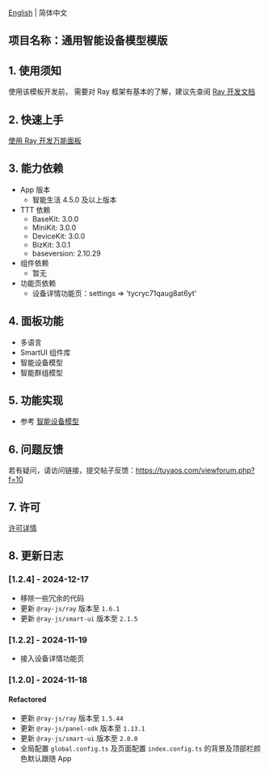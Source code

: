 [English](README.md) | 简体中文[](README_zh.md)

## 项目名称：通用智能设备模型模版

## 1. 使用须知

使用该模板开发前， 需要对 Ray 框架有基本的了解，建议先查阅 [Ray 开发文档](https://developer.tuya.com/cn/miniapp/develop/ray/guide/overview)

## 2. 快速上手

[使用 Ray 开发万能面板](https://developer.tuya.com/cn/miniapp-codelabs/codelabs/panelmore-guide/index.html#0)

## 3. 能力依赖

- App 版本
  - 智能生活 4.5.0 及以上版本
- TTT 依赖
  - BaseKit: 3.0.0
  - MiniKit: 3.0.0
  - DeviceKit: 3.0.0
  - BizKit: 3.0.1
  - baseversion: 2.10.29
- 组件依赖
  - 暂无
- 功能页依赖
  - 设备详情功能页：settings => 'tycryc71qaug8at6yt'

## 4. 面板功能

- 多语言
- SmartUI 组件库
- 智能设备模型
- 智能群组模型

## 5. 功能实现

- 参考 [智能设备模型](https://developer.tuya.com/cn/miniapp/develop/ray/extended/common/sdm)

## 6. 问题反馈

若有疑问，请访问链接，提交帖子反馈：https://tuyaos.com/viewforum.php?f=10

## 7. 许可

[许可详情](LICENSE)

## 8. 更新日志

### [1.2.4] - 2024-12-17

- 移除一些冗余的代码
- 更新 `@ray-js/ray` 版本至 `1.6.1`
- 更新 `@ray-js/smart-ui` 版本至 `2.1.5`

### [1.2.2] - 2024-11-19

- 接入设备详情功能页

### [1.2.0] - 2024-11-18

#### Refactored

- 更新 `@ray-js/ray` 版本至 `1.5.44`
- 更新 `@ray-js/panel-sdk` 版本至 `1.13.1`
- 更新 `@ray-js/smart-ui` 版本至 `2.0.0`
- 全局配置 `global.config.ts` 及页面配置 `index.config.ts` 的背景及顶部栏颜色默认跟随 App
